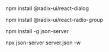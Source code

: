 ###

npm install @radix-ui/react-dialog

npm install @radix-ui/react-radio-group

npm install -g json-server

npx json-server server.json -w